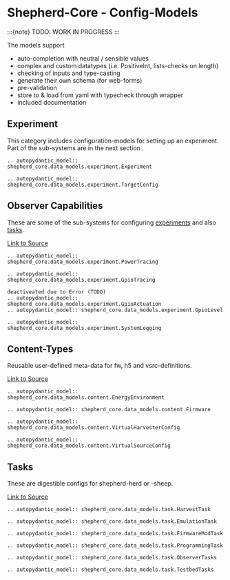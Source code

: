 # Shepherd-Core - Config-Models

:::{note}
TODO: WORK IN PROGRESS
:::

The models support

- auto-completion with neutral / sensible values
- complex and custom datatypes (i.e. PositiveInt, lists-checks on length)
- checking of inputs and type-casting
- generate their own schema (for web-forms)
- pre-validation
- store to & load from yaml with typecheck through wrapper
- included documentation

## Experiment

This category includes configuration-models for setting up an experiment. Part of the sub-systems are in the next section [](#observer-capabilities).

```{eval-rst}
.. autopydantic_model:: shepherd_core.data_models.experiment.Experiment
```

```{eval-rst}
.. autopydantic_model:: shepherd_core.data_models.experiment.TargetConfig
```

## Observer Capabilities

These are some of the sub-systems for configuring [experiments](#experiment) and also [tasks](#tasks).

[Link to Source](https://github.com/orgua/shepherd-datalib/blob/main/shepherd_core/shepherd_core/data_models/experiment)

```{eval-rst}
.. autopydantic_model:: shepherd_core.data_models.experiment.PowerTracing
```

```{eval-rst}
.. autopydantic_model:: shepherd_core.data_models.experiment.GpioTracing
```

```
deactiveated due to Error (TODO)
.. autopydantic_model:: shepherd_core.data_models.experiment.GpioActuation
.. autopydantic_model:: shepherd_core.data_models.experiment.GpioLevel
```

```{eval-rst}
.. autopydantic_model:: shepherd_core.data_models.experiment.SystemLogging
```

## Content-Types

Reusable user-defined meta-data for fw, h5 and vsrc-definitions.

[Link to Source](https://github.com/orgua/shepherd-datalib/blob/main/shepherd_core/shepherd_core/data_models/content)

```{eval-rst}
.. autopydantic_model:: shepherd_core.data_models.content.EnergyEnvironment
```

```{eval-rst}
.. autopydantic_model:: shepherd_core.data_models.content.Firmware
```

```{eval-rst}
.. autopydantic_model:: shepherd_core.data_models.content.VirtualHarvesterConfig
```

```{eval-rst}
.. autopydantic_model:: shepherd_core.data_models.content.VirtualSourceConfig
```

## Tasks

These are digestible configs for shepherd-herd or -sheep.

[Link to Source](https://github.com/orgua/shepherd-datalib/blob/main/shepherd_core/shepherd_core/data_models/experiment)

```{eval-rst}
.. autopydantic_model:: shepherd_core.data_models.task.HarvestTask
```

```{eval-rst}
.. autopydantic_model:: shepherd_core.data_models.task.EmulationTask
```

```{eval-rst}
.. autopydantic_model:: shepherd_core.data_models.task.FirmwareModTask
```

```{eval-rst}
.. autopydantic_model:: shepherd_core.data_models.task.ProgrammingTask
```

```{eval-rst}
.. autopydantic_model:: shepherd_core.data_models.task.ObserverTasks
```

```{eval-rst}
.. autopydantic_model:: shepherd_core.data_models.task.TestbedTasks
```
